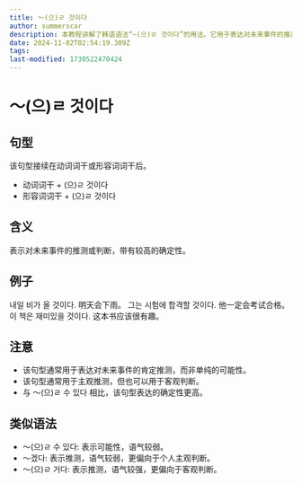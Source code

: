 ```yaml
---
title: 〜(으)ㄹ 것이다
author: summerscar
description: 本教程讲解了韩语语法“~(으)ㄹ 것이다”的用法。它用于表达对未来事件的推测或判断，语气较为肯定，并与其他类似语法进行了对比。
date: 2024-11-02T02:54:19.309Z
tags:
last-modified: 1730522470424
---
```


# 〜(으)ㄹ 것이다
## 句型
该句型接续在动词词干或形容词词干后。
* 动词词干 + (으)ㄹ 것이다
* 形容词词干 + (으)ㄹ 것이다

## 含义
表示对未来事件的推测或判断，带有较高的确定性。
## 例子
<Speak>내일 비가 올 것이다.</Speak>  明天会下雨。
<Speak>그는 시험에 합격할 것이다.</Speak>  他一定会考试合格。
<Speak>이 책은 재미있을 것이다.</Speak>  这本书应该很有趣。

## 注意
* 该句型通常用于表达对未来事件的肯定推测，而非单纯的可能性。
* 该句型通常用于主观推测，但也可以用于客观判断。
* 与  〜(으)ㄹ 수 있다  相比，该句型表达的确定性更高。

## 类似语法
* 〜(으)ㄹ 수 있다: 表示可能性，语气较弱。
* 〜겠다: 表示推测，语气较弱，更偏向于个人主观判断。
* 〜(으)ㄹ 거다: 表示推测，语气较强，更偏向于客观判断。
